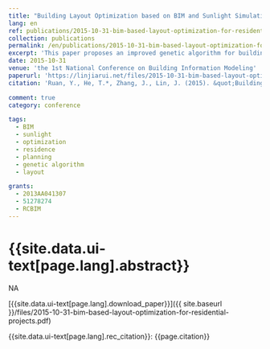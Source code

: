 ```yaml
---
title: "Building Layout Optimization based on BIM and Sunlight Simulation"
lang: en
ref: publications/2015-10-31-bim-based-layout-optimization-for-residential-projects
collection: publications
permalink: /en/publications/2015-10-31-bim-based-layout-optimization-for-residential-projects
excerpt: 'This paper proposes an improved genetic algorithm for building layour optimization based on BIM and sunlight simulation'
date: 2015-10-31
venue: 'the 1st National Conference on Building Information Modeling'
paperurl: 'https://linjiarui.net/files/2015-10-31-bim-based-layout-optimization-for-residential-projects.pdf'
citation: 'Ruan, Y., He, T.*, Zhang, J., Lin, J. (2015). &quot;Building Layout Optimization based on BIM and Sunlight Simulation&quot; <i>in Proceedings of the 1st National Conference on Building Information Modeling</i>. Beijing, China. (in Chinese)'

comment: true
category: conference

tags: 
  - BIM
  - sunlight
  - optimization
  - residence
  - planning
  - genetic algorithm
  - layout

grants:
  - 2013AA041307
  - 51278274
  - RCBIM
---
```



{{site.data.ui-text[page.lang].abstract}}
====

NA

[{{site.data.ui-text[page.lang].download_paper}}]({{ site.baseurl }}/files/2015-10-31-bim-based-layout-optimization-for-residential-projects.pdf)

{{site.data.ui-text[page.lang].rec_citation}}: {{page.citation}}